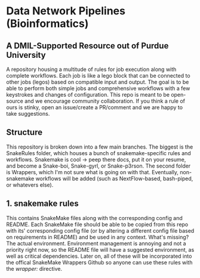 # Data Network Pipelines (Bioinformatics)
## A DMIL-Supported Resource out of Purdue University

A repository housing a multitude of rules for job execution along with complete workflows. Each job is like a lego block that can be connected to other jobs (legos) based on compatible input and output. The goal is to be able to perform both simple jobs and comprehensive workflows with a few keystrokes and changes of configuration. This repo is meant to be open-source and we encourage community collaboration. If you think a rule of ours is stinky, open an issue/create a PR/comment and we are happy to take suggestions.

## Structure

This repository is broken down into a few main branches. The biggest is the SnakeRules folder, which houses a bunch of snakemake-specific rules and workflows. Snakemake is cool -> peep there docs, put it on your resume, and become a Snake-boi, Snake-gyrl, or Snake-p3rson. The second folder is Wrappers, which I'm not sure what is going on with that. Eventually, non-snakemake workflows will be added (such as NextFlow-based, bash-piped, or whatevers else). 

## 1. snakemake rules
This contains SnakeMake files along with the corresponding config and README. Each SnakeMake file should be able to be copied from this repo with its' corresponding config file (or by altering a different config file based on requirements in README) and be used in any context. What's missing? The actual environment. Environment management is annoying and not a priority right now, so the README file will have a suggested environment, as well as critical dependencies.
Later on, all of these will be incorporated into the offical SnakeMake Wrappers Github so anyone can use these rules with the *wrapper:* directive.